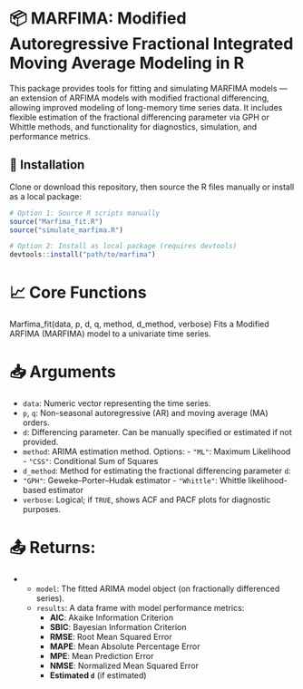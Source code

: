 # 📦 MARFIMA: Modified Autoregressive Fractional Integrated Moving Average Modeling in R

This package provides tools for fitting and simulating MARFIMA models — an extension of ARFIMA models with modified fractional differencing, allowing improved modeling of long-memory time series data. It includes flexible estimation of the fractional differencing parameter via GPH or Whittle methods, and functionality for diagnostics, simulation, and performance metrics.

## 🔧 Installation

Clone or download this repository, then source the R files manually or install as a local package:

```R
# Option 1: Source R scripts manually
source("Marfima_fit.R")
source("simulate_marfima.R")

# Option 2: Install as local package (requires devtools)
devtools::install("path/to/marfima")
```

# 📈 Core Functions
Marfima_fit(data, p, d, q, method, d_method, verbose)
Fits a Modified ARFIMA (MARFIMA) model to a univariate time series.

# 📥 Arguments 
  - `data`: Numeric vector representing the time series. 
  - `p`, `q`: Non-seasonal autoregressive (AR) and moving average (MA) orders. 
  - `d`: Differencing parameter. Can be manually specified or estimated if not provided. 
  - `method`: ARIMA estimation method. Options: - `"ML"`: Maximum Likelihood - `"CSS"`: Conditional Sum of Squares
  - `d_method`: Method for estimating the fractional differencing parameter `d`:
  -  `"GPH"`: Geweke–Porter–Hudak estimator - `"Whittle"`: Whittle likelihood-based estimator
  -  `verbose`: Logical; if `TRUE`, shows ACF and PACF plots for diagnostic purposes.
# 📤 Returns:
 - 
      -  `model`: The fitted ARIMA model object (on fractionally differenced series).
      - `results`: A data frame with model performance metrics:
          - **AIC**: Akaike Information Criterion
          -  **SBIC**: Bayesian Information Criterion
          -  **RMSE**: Root Mean Squared Error
          -  **MAPE**: Mean Absolute Percentage Error
          - **MPE**: Mean Prediction Error 
          - **NMSE**: Normalized Mean Squared Error 
          - **Estimated `d`** (if estimated) 
